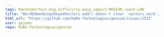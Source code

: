 ```yaml
---
tags: Hacktoberfest,bug,difficulty-easy,impact-MEDIUM,reach-LOW
title: "WordEmbeddingsKeyedVectors.add() doesn't clear `vectors_norm`, causing `IndexError` on later `most_similar()`"
html_url: "https://github.com/RaRe-Technologies/gensim/issues/2532"
user: gojomo
repo: RaRe-Technologies/gensim
---
```


